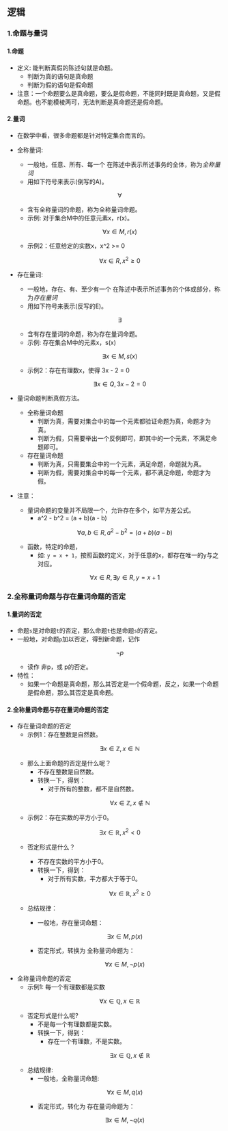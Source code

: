 ## 逻辑

### 1.命题与量词

#### 1.命题

- 定义: 能判断真假的陈述句就是命题。
  - 判断为真的语句是真命题
  - 判断为假的语句是假命题
- 注意：一个命题要么是真命题，要么是假命题，不能同时既是真命题，又是假命题。也不能模棱两可，无法判断是真命题还是假命题。

#### 2.量词

- 在数学中看，很多命题都是针对特定集合而言的。
- 全称量词:
  - 一般地，任意、所有、每一个 在陈述中表示所述事务的全体，称为*全称量词*
  - 用如下符号来表示(倒写的A)。
  ```math
  \forall
  ```
  - 含有全称量词的命题，称为全称量词命题。
  - 示例: 对于集合M中的任意元素x，r(x)。
  ```math
  \forall x \in M, r(x)
  ```
  - 示例2：任意给定的实数x，x^2 >= 0
  ```math
  \forall x \in R, x^2 \geq 0
  ```
- 存在量词:
  - 一般地，存在、有、至少有一个 在陈述中表示所述事务的个体或部分，称为*存在量词*
  - 用如下符号来表示(反写的E)。
  ```math
  \exists
  ```
  - 含有存在量词的命题，称为存在量词命题。
  - 示例: 存在集合M中的元素x，s(x)
  ```math
  \exists x \in M, s(x)
  ```
  - 示例2：存在有理数x，使得 3x - 2 = 0
  ```math
  \exists x \in Q, 3x-2=0
  ```

- 量词命题判断真假方法。
  - 全称量词命题
    - 判断为真，需要对集合中的每一个元素都验证命题为真，命题才为真。
    - 判断为假，只需要举出一个反例即可，即其中的一个元素，不满足命题即可。
  - 存在量词命题
    - 判断为真，只需要集合中的一个元素，满足命题，命题就为真。
    - 判断为假，需要对集合中的每一个元素，都不满足命题，命题才为假。
- 注意：
  - 量词命题的变量并不局限一个，允许存在多个，如平方差公式。
    - a^2 - b^2 = (a + b)(a - b)
    ```math
    \forall a,b \in R, a^2 - b^2 = (a+b)(a-b)
    ```
  - 函数，特定的命题，
    - 如: `y = x + 1`，按照函数的定义，对于任意的x，都存在唯一的y与之对应。
    ```math
    \forall x \in R, \exists y \in R, y = x + 1
    ```
### 2.全称量词命题与存在量词命题的否定

#### 1.量词的否定

- 命题`s`是对命题`t`的否定，那么命题`t`也是命题`s`的否定。
- 一般地，对命题`p`加以否定，得到新命题，记作
  ```math
  \lnot p
  ```
  - 读作 非p，或 p的否定。
- 特性：
  - 如果一个命题是真命题，那么其否定是一个假命题，反之，如果一个命题是假命题，那么其否定是真命题。

#### 2.全称量词命题与存在量词命题的否定

- 存在量词命题的否定
  - 示例1：存在整数是自然数。
  ```math
  \exists x \in \mathbb{Z}, x \in \mathbb{N}
  ```
  - 那么上面命题的否定是什么呢？
    - 不存在整数是自然数。
    - 转换一下，得到：
      - 对于所有的整数，都不是自然数。
      ```math
      \forall x \in \mathbb{Z}, x \notin \mathbb{N}
      ```
  - 示例2：存在实数的平方小于0。
  ```math
  \exists x \in \mathbb{R}, x^2 \lt 0
  ```
  - 否定形式是什么？
    - 不存在实数的平方小于0。
    - 转换一下，得到：
      - 对于所有实数，平方都大于等于0。
      ```math
      \forall x \in \mathbb{R}, x^2 \geq 0
      ```

  - 总结规律：
    - 一般地，存在量词命题：
    ```math
    \exists x \in M, p(x)
    ```
    - 否定形式，转换为 全称量词命题为：
    ```math
    \forall x \in M, \lnot p(x)
    ```
- 全称量词命题的否定
  - 示例1: 每一个有理数都是实数
  ```math
  \forall x \in \mathbb{Q}, x \in \mathbb{R}
  ```
  - 否定形式是什么呢?
    - 不是每一个有理数都是实数。
    - 转换一下，得到：
      - 存在一个有理数，不是实数。
      ```math
      \exists x \in \mathbb{Q}, x \notin \mathbb{R}
      ```
  - 总结规律:
    - 一般地，全称量词命题:
    ```math
    \forall x \in M, q(x)
    ```
    - 否定形式，转化为 存在量词命题为：
    ```math
    \exists x \in M, \lnot q(x)
    ```
  
